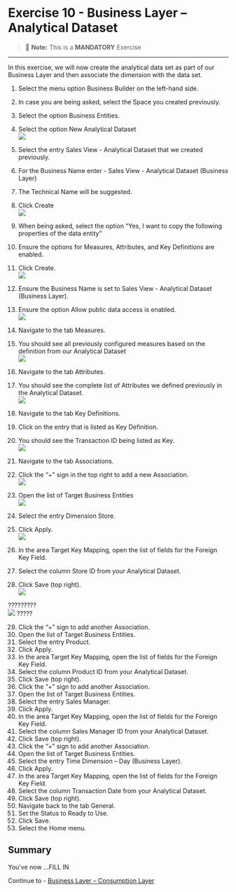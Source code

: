 # Exercise 10 - Business Layer – Analytical Dataset 

> :memo: **Note:** This is a <strong>MANDATORY</strong>  Exercise

---

In this exercise, we will now create the analytical data set as part of our Business Layer
and then associate the dimension with the data set.

1. Select the menu option Business Builder on the left-hand side.
2. In case you are being asked, select the Space you created previously.
3. Select the option Business Entities.
4. Select the option New Analytical Dataset
<br>![](images/00_00_0102.png) 

5. Select the entry Sales View - Analytical Dataset that we created previously.
6. For the Business Name enter - Sales View - Analytical Dataset (Business Layer)
7. The Technical Name will be suggested.
8. Click Create
<br>![](images/00_00_0103.png) 

9. When being asked, select the option “Yes, I want to copy the following properties of the data entity”
10. Ensure the options for Measures, Attributes, and Key Definitions are enabled.
11. Click Create.
<br>![](images/00_00_0104.png) 

12. Ensure the Business Name is set to Sales View - Analytical Dataset (Business Layer).
13. Ensure the option Allow public data access is enabled.
<br>![](images/00_00_0101.png) 

14. Navigate to the tab Measures.
15. You should see all previously configured measures based on the definition from our Analytical Dataset
<br>![](images/00_00_0106.png) 

16. Navigate to the tab Attributes.
17. You should see the complete list of Attributes we defined previously in the Analytical Dataset.
<br>![](images/00_00_0107.png) 

18. Navigate to the tab Key Definitions.
19. Click on the entry that is listed as Key Definition.
20. You should see the Transaction ID being listed as Key.
<br>![](images/00_00_0108.png) 

21. Navigate to the tab Associations.
22. Click the “+” sign in the top right to add a new Association.
<br>![](images/00_00_0109.png) 

23. Open the list of Target Business Entities
<br>![](images/00_00_0110.png) 

24. Select the entry Dimension Store.
25. Click Apply.
<br>![](images/00_00_0112.png) 

26. In the area Target Key Mapping, open the list of fields for the Foreign Key Field.
27. Select the column Store ID from your Analytical Dataset.
28. Click Save (top right).
<br>![](images/00_00_0105.png) 

?????????
<br>![](images/00_00_0116.png) 
?????


29. Click the “+” sign to add another Association.
30. Open the list of Target Business Entities.
31. Select the entry Product.
32. Click Apply.
33. In the area Target Key Mapping, open the list of fields for the Foreign Key Field.
34. Select the column Product ID from your Analytical Dataset.
35. Click Save (top right).
36. Click the “+” sign to add another Association.
37. Open the list of Target Business Entities.
38. Select the entry Sales Manager.
39. Click Apply.
40. In the area Target Key Mapping, open the list of fields for the Foreign Key Field.
41. Select the column Sales Manager ID from your Analytical Dataset.
42. Click Save (top right).
43. Click the “+” sign to add another Association.
44. Open the list of Target Business Entities.
45. Select the entry Time Dimension – Day (Business Layer).
46. Click Apply.
47. In the area Target Key Mapping, open the list of fields for the Foreign Key Field.
48. Select the column Transaction Date from your Analytical Dataset.
49. Click Save (top right).
50. Navigate back to the tab General.
51. Set the Status to Ready to Use.
52. Click Save.
53. Select the Home menu.


## Summary

You've now ...FILL IN 

Continue to - [Business Layer – Consumption Layer ](../ex11/README.md)

